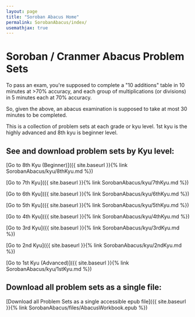 ```yaml
---
layout: page
title: "Soroban Abacus Home"
permalink: SorobanAbacus/index/
usemathjax: true
---
```


# Soroban / Cranmer Abacus Problem Sets

To pass an exam, you're supposed to complete a \"10 additions\" table in
10 minutes at \>70% accuracy, and each group of multiplications (or
divisions) in 5 minutes each at 70% accuracy.

So, given the above, an abacus examination is supposed to take at most
30 minutes to be completed.

This is a collection of problem sets at each grade or kyu level. 1st kyu
is the highly advanced and 8th kyu is beginner level.


## See and download problem sets by Kyu level:

[Go to 8th Kyu (Beginner)]({{ site.baseurl }}{% link SorobanAbacus/kyu/8thKyu.md %})

[Go to 7th Kyu]({{ site.baseurl }}{% link SorobanAbacus/kyu/7thKyu.md %})

[Go to 6th Kyu]({{ site.baseurl }}{% link SorobanAbacus/kyu/6thKyu.md %})

[Go to 5th Kyu]({{ site.baseurl }}{% link SorobanAbacus/kyu/5thKyu.md %})

[Go to 4th Kyu]({{ site.baseurl }}{% link SorobanAbacus/kyu/4thKyu.md %})

[Go to 3rd Kyu]({{ site.baseurl }}{% link SorobanAbacus/kyu/3rdKyu.md %})

[Go to 2nd Kyu]({{ site.baseurl }}{% link SorobanAbacus/kyu/2ndKyu.md %})

[Go to 1st Kyu (Advanced)]({{ site.baseurl }}{% link SorobanAbacus/kyu/1stKyu.md %})


## Download all problem sets as a single file:

[Download all Problem Sets as a single accessible epub
file]({{ site.baseurl }}{% link SorobanAbacus/files/AbacusWorkbook.epub %})


